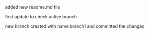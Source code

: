 added new readme.md file

first update to check active branch

new branch created with name branch1 and committed the changes


